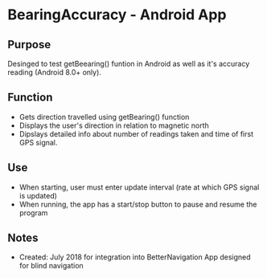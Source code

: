 # BearingAccuracy - Android App
## Purpose
Desinged to test getBeearing() funtion in Android as well as it's accuracy reading (Android 8.0+ only).
## Function
- Gets direction travelled using getBearing() function
- Displays the user's direction in relation to magnetic north
- Dipslays detailed info about number of readings taken and time of first GPS signal.
## Use
- When starting, user must enter update interval (rate at which GPS signal is updated)
- When running, the app has a start/stop button to pause and resume the program
## Notes
- Created: July 2018 for integration into BetterNavigation App designed for blind navigation
